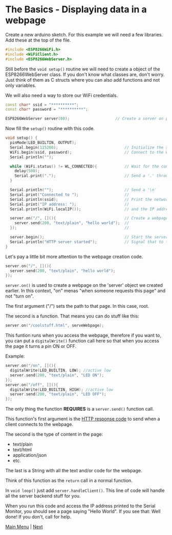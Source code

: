 # The Basics - Displaying data in a webpage

Create a new arduino sketch. For this example we will need a few libraries.
Add these at the top of the file.

```c++
#include <ESP8266WiFi.h>
#include <WiFiClient.h>
#include <ESP8266WebServer.h>
```

Still before the <code>void setup()</code> routine we will need to create a object of the ESP8266WebServer class.
If you don't know what classes are, don't worry. Just think of them as C structs where you can also add functions and not only variables.

We will also need a way to store our WiFi credentials.

```c++
const char* ssid = "**********";
const char* password = "**********";

ESP8266WebServer server(80);					// Create a server on port 80
```

Now fill the <code>setup()</code> routine with this code.

```c++
void setup() {
  pinMode(LED_BUILTIN, OUTPUT);
  Serial.begin(115200);                             // Initialize the serial bus with a 115200 baud rate. This will allow us to send data back to the computer through the USB cable
  WiFi.begin(ssid, password);                       // Connect to the WiFi network set in the code above.
  Serial.println("");

  while (WiFi.status() != WL_CONNECTED){            // Wait for the connection to be established.
    delay(500);
    Serial.print(".");                              // Send a '.' through the serial bus while we wait.
  }

  Serial.println("");                               // Send a '\n'
  Serial.print("Connected to ");                    // 
  Serial.println(ssid);                             // Print the network the board connected to 
  Serial.print("IP address: ");                     //
  Serial.println(WiFi.localIP());                   // and the IP address it recieved from the DHCP server

  server.on("/", [](){                              // Create a webpage for the server
    server.send(200, "text/plain", "hello world");  //
  });                                               //

  server.begin();                                   // Start the server
  Serial.println("HTTP server started");            // Signal that to the PC
}
```

Let's pay a little bit more attention to the webpage creation code.

```c++
server.on("/", [](){
  server.send(200, "text/plain", "hello world");
});	
```

<code>server.on()</code> is used to create a webpage on the 'server' object we created earlier. In this context, "on" menas "when someone requests this page" and not "turn on".

The first argument ("/") sets the path to that page. In this case, root.

The second is a function. That means you can do stuff like this:

```c++
server.on("/coolstuff.html", serveWebpage);	
```

This funtion runs when you access the webpage, therefore if you want to, you can put a <code>digitalWrite()</code> function call here so that when you access the page it turns a pin ON or OFF.

Example:
```c++
server.on("/on", [](){
  digitalWrite(LED_BUILTIN, LOW); //active low
  server.send(200, "text/plain", "LED ON");
});
server.on("/off", [](){
  digitalWrite(LED_BUILTIN, HIGH); //active low
  server.send(200, "text/plain", "LED OFF");
});
```

The only thing the function **REQUIRES** is a <code>server.send()</code> function call.

This function's first argument is the [HTTP response code](https://en.wikipedia.org/wiki/List_of_HTTP_status_codes) to send when a client connects to the webpage.

The second is the type of content in the page:
 * text/plain
 * text/html
 * application/json
 * etc.

The last is a String with all the text and/or code for the webpage.

Think of this function as the <code>return</code> call in a normal function.

In <code>void loop()</code> just add <code>server.handleClient()</code>. This line of code will handle all the server backend stuff for you.

When you run this code and access the IP address printed to the Serial Monitor, you should see a page saying "Hello World".
If you see that: Well done!
If you don't, call for help.

[Main Menu](../readme.md) | [Next](./ex3.md)